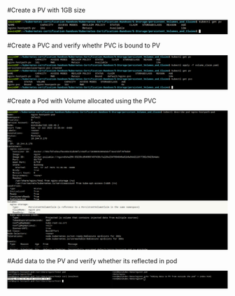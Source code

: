 
#Create a PV with 1GB size

![alt text](./images/image.png)

#Create a PVC and verify whethr PVC is bound to PV

![alt text](./images/image-1.png)

#Create a Pod with Volume allocated using the PVC

![alt text](./images/image-2.png)

#Add data to the PV and verify whether its reflected in pod

![alt text](./images/image-3.png)

